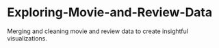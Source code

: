 # Exploring-Movie-and-Review-Data
Merging and cleaning movie and review data to create insightful visualizations.
